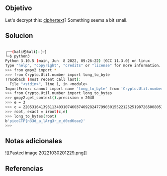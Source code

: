 ## Objetivo
Let's decrypt this: [ciphertext](https://jupiter.challenges.picoctf.org/static/eb5e6df8e14c52873cf88c582a1a4008/ciphertext)? Something seems a bit small.
## Solucion
```bash
                                                                                                                    
┌──(kali㉿kali)-[~]
└─$ python3
Python 3.10.5 (main, Jun  8 2022, 09:26:22) [GCC 11.3.0] on linux
Type "help", "copyright", "credits" or "license" for more information.
>>> from gmpy2 import *
>>> from Crypto.Util.number import long_to_byte
Traceback (most recent call last):
  File "<stdin>", line 1, in <module>
ImportError: cannot import name 'long_to_byte' from 'Crypto.Util.number' (/usr/local/lib/python3.10/dist-packages/Crypto/Util/number.py)
>>> from Crypto.Util.number import long_to_bytes
>>> gmpy2.get_context().precision = 2048
>>> e = 3
>>> c = 2205316413931134031074603746928247799030155221252519872650080519263755075355825243327515211479747536697517688468095325517209911688684309894900992899707504087647575997847717180766377832435022794675332132906451858990782325436498952049751141
>>> root, exact = iroot(c,e)
>>> long_to_bytes(root)
b'picoCTF{n33d_a_lArg3r_e_d0cd6eae}'
>>> 


```

## Notas adicionales
![[Pasted image 20221030201229.png]]
## Referencias